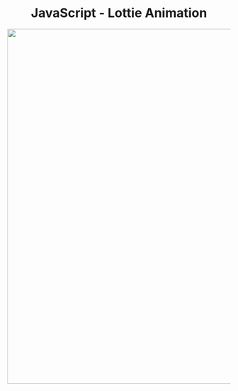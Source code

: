 <h1 align="center">
   JavaScript - Lottie Animation
</h1>

<p align="center">
  <img src="https://github.com/ozkannbuyuk/js-exercises/assets/111967202/cb004e0d-a08c-4fc3-af1d-3ca1fbdd3557" width="800" />
</p>
